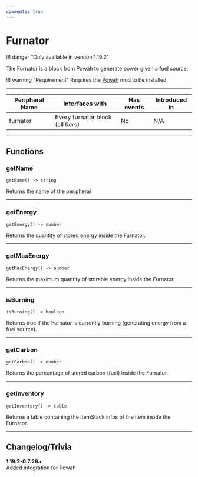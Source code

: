 ```yaml
---
comments: true
---
```


# Furnator

!!! danger "Only available in version 1.19.2"

The Furnator is a block from Powah to generate power given a fuel source.

!!! warning "Requirement"
    Requires the [Powah](https://www.curseforge.com/minecraft/mc-mods/powah-rearchitected) mod to be installed

<p class="picture-spacing" style="--ps:1.9rem;"></p>

---

<center>

| Peripheral Name   | Interfaces with                     | Has events | Introduced in |
| ----------------- | ----------------------------------- | ---------- | ------------- |
| furnator          | Every furnator block (all tiers)    | No         | N/A           |

</center>

---

## Functions

### getName
```
getName() -> string
```
Returns the name of the peripheral

---

### getEnergy
```
getEnergy() -> number
```
Returns the quantity of stored energy inside the Furnator.

---

### getMaxEnergy
```
getMaxEnergy() -> number
```
Returns the maximum quantity of storable energy inside the Furnator.

---

### isBurning
```
isBurning() -> boolean
```
Returns true if the Furnator is currently burning (generating energy from a fuel source).

---

### getCarbon
```
getCarbon() -> number
```
Returns the percentage of stored carbon (fuel) inside the Furnator.

---

### getInventory
```
getInventory() -> table
```
Returns a table containing the ItemStack infos of the item inside the Furnator.

---

## Changelog/Trivia

**1.19.2-0.7.26.r**  
Added integration for Powah
